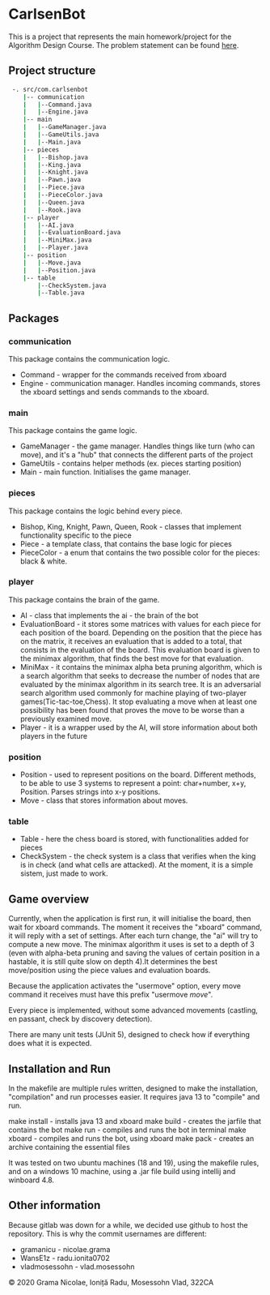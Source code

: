 # CarlsenBot

This is a project that represents the main homework/project for the Algorithm Design Course.
The problem statement can be found [here](https://ocw.cs.pub.ro/courses/pa/regulament-proiect-2020).


## Project structure

``` bash
 -. src/com.carlsenbot
	|-- communication
	|	|--Command.java
	|	|--Engine.java
	|-- main
	|	|--GameManager.java
	|	|--GameUtils.java
	|	|--Main.java
	|-- pieces
	|	|--Bishop.java
	|	|--King.java
	|	|--Knight.java
	|	|--Pawn.java
	|	|--Piece.java
	|	|--PieceColor.java
	|	|--Queen.java
	|	|--Rook.java
	|-- player
	|	|--AI.java
	|	|--EvaluationBoard.java
	|	|--MiniMax.java
	|	|--Player.java
	|-- position
	|	|--Move.java
	|	|--Position.java
	|-- table
		|--CheckSystem.java
		|--Table.java
```

## Packages

### communication

This package contains the communication logic.

- Command - wrapper for the commands received from xboard
- Engine - communication manager. Handles incoming commands, stores the xboard settings and sends commands to the xboard.

### main

This package contains the game logic.

- GameManager - the game manager. Handles things like turn (who can move), and it's a "hub" that connects the different parts of the project
- GameUtils - contains helper methods (ex. pieces starting position)
- Main - main function. Initialises the game manager.

### pieces

This package contains the logic behind every piece.

- Bishop, King, Knight, Pawn, Queen, Rook - classes that implement functionality specific to the piece
- Piece - a template class, that contains the base logic for pieces
- PieceColor - a enum that contains the two possible color for the pieces: black & white.

### player

This package contains the brain of the game.

- AI - class that implements the ai - the brain of the bot
- EvaluationBoard - it stores some matrices with values for each piece for each position of the board.
Depending on the position that the piece has on the matrix, it receives an evaluation that is added to a total,
that consists in the evaluation of the board. This evaluation board is given to the minimax algorithm, that finds
the best move for that evaluation.
- MiniMax - it contains the minimax alpha beta pruning algorithm, which is a search algorithm that seeks
to decrease the number of nodes that are evaluated by the minimax algorithm in its search tree. It is an
adversarial search algorithm used commonly for machine playing of two-player games(Tic-tac-toe,Chess). It
stop evaluating a move when at least one possibility has been found that proves the move to be worse than a
previously examined move.
- Player - it is a wrapper used by the AI, will store information about both players in the future

### position

- Position - used to represent positions on the board. Different methods, to be able to use 3 systems to represent
 a point: char+number, x+y, Position. Parses strings into x-y positions.
- Move - class that stores information about moves.

### table

- Table - here the chess board is stored, with functionalities added for pieces
- CheckSystem - the check system is a class that verifies when the king is in check (and what cells are attacked).
At the moment, it is a simple sistem, just made to work.

## Game overview

Currently, when the application is first run, it will initialise the board, then wait for xboard commands. The moment
it receives the "xboard" command, it will reply with a set of settings. After each turn change, the "ai" will try to
compute a new move. The minimax algorithm it uses is set to a depth of 3 (even with alpha-beta pruning and saving the values of certain position in a hastable, it is still quite slow on depth 4).It determines the best move/position using the piece values and evaluation boards.

Because the application activates the "usermove" option,
 every move command it receives must have this prefix "usermove _move_".

Every piece is implemented, without some advanced movements (castling, en passant, check by discovery detection).

There are many unit tests (JUnit 5), designed to check how if everything does what it is expected.

## Installation and Run

In the makefile are multiple rules written, designed to make the installation, "compilation" and run processes easier.
It requires java 13 to "compile" and run.

make install - installs java 13 and xboard
make build - creates the jarfile that contains the bot
make run - compiles and runs the bot in terminal
make xboard - compiles and runs the bot, using xboard
make pack - creates an archive containing the essential files

It was tested on two ubuntu machines (18 and 19), using the makefile rules, and on a windows 10 machine, using a .jar
file build using intellij and winboard 4.8.

## Other information

Because gitlab was down for a while, we decided use github to host the repository. This is why the commit usernames
are different:

- gramanicu - nicolae.grama
- WansE1z - radu.ionita0702
- vladmosessohn - vlad.mosessohn

 © 2020 Grama Nicolae, Ioniță Radu, Mosessohn Vlad, 322CA
